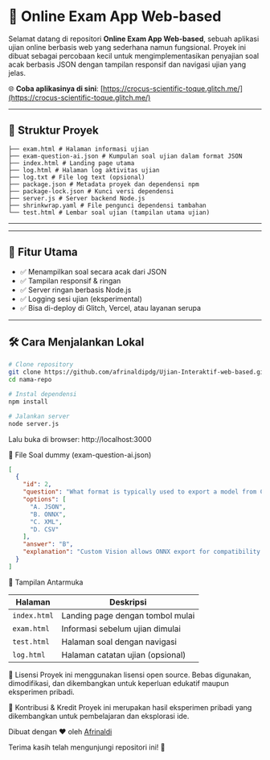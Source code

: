 # 🧠 Online Exam App Web-based

Selamat datang di repositori **Online Exam App Web-based**, sebuah aplikasi ujian online berbasis web yang sederhana namun fungsional. Proyek ini dibuat sebagai percobaan kecil untuk mengimplementasikan penyajian soal acak berbasis JSON dengan tampilan responsif dan navigasi ujian yang jelas.

🌐 **Coba aplikasinya di sini**: [https://crocus-scientific-toque.glitch.me/](https://crocus-scientific-toque.glitch.me/)

---

## 📂 Struktur Proyek
```
├── exam.html # Halaman informasi ujian
├── exam-question-ai.json # Kumpulan soal ujian dalam format JSON
├── index.html # Landing page utama
├── log.html # Halaman log aktivitas ujian
├── log.txt # File log text (opsional)
├── package.json # Metadata proyek dan dependensi npm
├── package-lock.json # Kunci versi dependensi
├── server.js # Server backend Node.js
├── shrinkwrap.yaml # File pengunci dependensi tambahan
└── test.html # Lembar soal ujian (tampilan utama ujian)

```
---


---

## 🚀 Fitur Utama

- ✅ Menampilkan soal secara acak dari JSON
- ✅ Tampilan responsif & ringan
- ✅ Server ringan berbasis Node.js
- ✅ Logging sesi ujian (eksperimental)
- ✅ Bisa di-deploy di Glitch, Vercel, atau layanan serupa

---

## 🛠️ Cara Menjalankan Lokal

```bash
# Clone repository
git clone https://github.com/afrinaldipdg/Ujian-Interaktif-web-based.git
cd nama-repo

# Instal dependensi
npm install

# Jalankan server
node server.js
```

Lalu buka di browser:
http://localhost:3000

📘 File Soal dummy (exam-question-ai.json)
```json
[
  {
    "id": 2,
    "question": "What format is typically used to export a model from Custom Vision for edge deployment?",
    "options": [
      "A. JSON",
      "B. ONNX",
      "C. XML",
      "D. CSV"
    ],
    "answer": "B",
    "explanation": "Custom Vision allows ONNX export for compatibility with edge devices."
  }
]
```


📸 Tampilan Antarmuka

| Halaman      | Deskripsi                        |
| ------------ | -------------------------------- |
| `index.html` | Landing page dengan tombol mulai |
| `exam.html`  | Informasi sebelum ujian dimulai  |
| `test.html`  | Halaman soal dengan navigasi     |
| `log.html`   | Halaman catatan ujian (opsional) |


📄 Lisensi
Proyek ini menggunakan lisensi open source. Bebas digunakan, dimodifikasi, dan dikembangkan untuk keperluan edukatif maupun eksperimen pribadi.

🙏 Kontribusi & Kredit
Proyek ini merupakan hasil eksperimen pribadi yang dikembangkan untuk pembelajaran dan eksplorasi ide.

Dibuat dengan ❤️ oleh [Afrinaldi](https://github.com/afrinaldipdg)

Terima kasih telah mengunjungi repositori ini! 🚀
